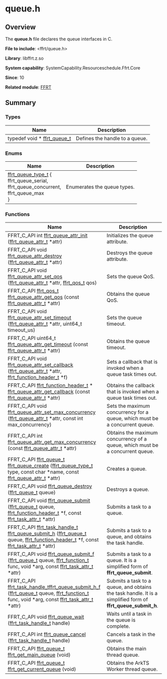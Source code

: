 # queue.h


## Overview

The **queue.h** file declares the queue interfaces in C.

**File to include**: &lt;ffrt/queue.h&gt;

**Library**: libffrt.z.so

**System capability**: SystemCapability.Resourceschedule.Ffrt.Core

**Since**: 10

**Related module**: [FFRT](_f_f_r_t.md)


## Summary


### Types

| Name| Description| 
| -------- | -------- |
| typedef void \* [ffrt_queue_t](_f_f_r_t.md#ffrt_queue_t) | Defines the handle to a queue. | 


### Enums

| Name| Description| 
| -------- | -------- |
| [ffrt_queue_type_t](_f_f_r_t.md#ffrt_queue_type_t) {<br>ffrt_queue_serial,<br>ffrt_queue_concurrent,<br>ffrt_queue_max<br>} | Enumerates the queue types. | 


### Functions

| Name| Description| 
| -------- | -------- |
| FFRT_C_API int [ffrt_queue_attr_init](_f_f_r_t.md#ffrt_queue_attr_init) ([ffrt_queue_attr_t](ffrt__queue__attr__t.md) \*attr) | Initializes the queue attribute. | 
| FFRT_C_API void [ffrt_queue_attr_destroy](_f_f_r_t.md#ffrt_queue_attr_destroy) ([ffrt_queue_attr_t](ffrt__queue__attr__t.md) \*attr) | Destroys the queue attribute. | 
| FFRT_C_API void [ffrt_queue_attr_set_qos](_f_f_r_t.md#ffrt_queue_attr_set_qos) ([ffrt_queue_attr_t](ffrt__queue__attr__t.md) \*attr, [ffrt_qos_t](_f_f_r_t.md#ffrt_qos_t) qos) | Sets the queue QoS. | 
| FFRT_C_API [ffrt_qos_t](_f_f_r_t.md#ffrt_qos_t) [ffrt_queue_attr_get_qos](_f_f_r_t.md#ffrt_queue_attr_get_qos) (const [ffrt_queue_attr_t](ffrt__queue__attr__t.md) \*attr) | Obtains the queue QoS. | 
| FFRT_C_API void [ffrt_queue_attr_set_timeout](_f_f_r_t.md#ffrt_queue_attr_set_timeout) ([ffrt_queue_attr_t](ffrt__queue__attr__t.md) \*attr, uint64_t timeout_us) | Sets the queue timeout. | 
| FFRT_C_API uint64_t [ffrt_queue_attr_get_timeout](_f_f_r_t.md#ffrt_queue_attr_get_timeout) (const [ffrt_queue_attr_t](ffrt__queue__attr__t.md) \*attr) | Obtains the queue timeout. | 
| FFRT_C_API void [ffrt_queue_attr_set_callback](_f_f_r_t.md#ffrt_queue_attr_set_callback) ([ffrt_queue_attr_t](ffrt__queue__attr__t.md) \*attr, [ffrt_function_header_t](ffrt__function__header__t.md) \*f) | Sets a callback that is invoked when a queue task times out. | 
| FFRT_C_API [ffrt_function_header_t](ffrt__function__header__t.md) \* [ffrt_queue_attr_get_callback](_f_f_r_t.md#ffrt_queue_attr_get_callback) (const [ffrt_queue_attr_t](ffrt__queue__attr__t.md) \*attr) | Obtains the callback that is invoked when a queue task times out. | 
| FFRT_C_API void [ffrt_queue_attr_set_max_concurrency](_f_f_r_t.md#ffrt_queue_attr_set_max_concurrency) ([ffrt_queue_attr_t](ffrt__queue__attr__t.md) \*attr, const int max_concurrency) | Sets the maximum concurrency for a queue, which must be a concurrent queue. | 
| FFRT_C_API int [ffrt_queue_attr_get_max_concurrency](_f_f_r_t.md#ffrt_queue_attr_get_max_concurrency) (const [ffrt_queue_attr_t](ffrt__queue__attr__t.md) \*attr) | Obtains the maximum concurrency of a queue, which must be a concurrent queue. | 
| FFRT_C_API [ffrt_queue_t](_f_f_r_t.md#ffrt_queue_t) [ffrt_queue_create](_f_f_r_t.md#ffrt_queue_create) ([ffrt_queue_type_t](_f_f_r_t.md#ffrt_queue_type_t) type, const char \*name, const [ffrt_queue_attr_t](ffrt__queue__attr__t.md) \*attr) | Creates a queue. | 
| FFRT_C_API void [ffrt_queue_destroy](_f_f_r_t.md#ffrt_queue_destroy) ([ffrt_queue_t](_f_f_r_t.md#ffrt_queue_t) queue) | Destroys a queue. | 
| FFRT_C_API void [ffrt_queue_submit](_f_f_r_t.md#ffrt_queue_submit) ([ffrt_queue_t](_f_f_r_t.md#ffrt_queue_t) queue, [ffrt_function_header_t](ffrt__function__header__t.md) \*f, const [ffrt_task_attr_t](ffrt__task__attr__t.md) \*attr) | Submits a task to a queue. | 
| FFRT_C_API [ffrt_task_handle_t](_f_f_r_t.md#ffrt_task_handle_t) [ffrt_queue_submit_h](_f_f_r_t.md#ffrt_queue_submit_h) ([ffrt_queue_t](_f_f_r_t.md#ffrt_queue_t) queue, [ffrt_function_header_t](ffrt__function__header__t.md) \*f, const [ffrt_task_attr_t](ffrt__task__attr__t.md) \*attr) | Submits a task to a queue, and obtains the task handle. | 
| FFRT_C_API void [ffrt_queue_submit_f](_f_f_r_t.md#ffrt_queue_submit_f) ([ffrt_queue_t](_f_f_r_t.md#ffrt_queue_t) queue, [ffrt_function_t](_f_f_r_t.md#ffrt_function_t) func, void \*arg, const [ffrt_task_attr_t](ffrt__task__attr__t.md) \*attr) | Submits a task to a queue. It is a simplified form of **ffrt_queue_submit**. | 
| FFRT_C_API [ffrt_task_handle_t](_f_f_r_t.md#ffrt_task_handle_t)[ffrt_queue_submit_h_f](_f_f_r_t.md#ffrt_queue_submit_h_f) ([ffrt_queue_t](_f_f_r_t.md#ffrt_queue_t) queue, [ffrt_function_t](_f_f_r_t.md#ffrt_function_t) func, void \*arg, const [ffrt_task_attr_t](ffrt__task__attr__t.md) \*attr) | Submits a task to a queue, and obtains the task handle. It is a simplified form of **ffrt_queue_submit_h**. | 
| FFRT_C_API void [ffrt_queue_wait](_f_f_r_t.md#ffrt_queue_wait) ([ffrt_task_handle_t](_f_f_r_t.md#ffrt_task_handle_t) handle) | Waits until a task in the queue is complete. | 
| FFRT_C_API int [ffrt_queue_cancel](_f_f_r_t.md#ffrt_queue_cancel) ([ffrt_task_handle_t](_f_f_r_t.md#ffrt_task_handle_t) handle) | Cancels a task in the queue. | 
| FFRT_C_API [ffrt_queue_t](_f_f_r_t.md#ffrt_queue_t) [ffrt_get_main_queue](_f_f_r_t.md#ffrt_get_main_queue) (void) | Obtains the main thread queue. | 
| FFRT_C_API [ffrt_queue_t](_f_f_r_t.md#ffrt_queue_t) [ffrt_get_current_queue](_f_f_r_t.md#ffrt_get_current_queue) (void) | Obtains the ArkTS Worker thread queue. | 
